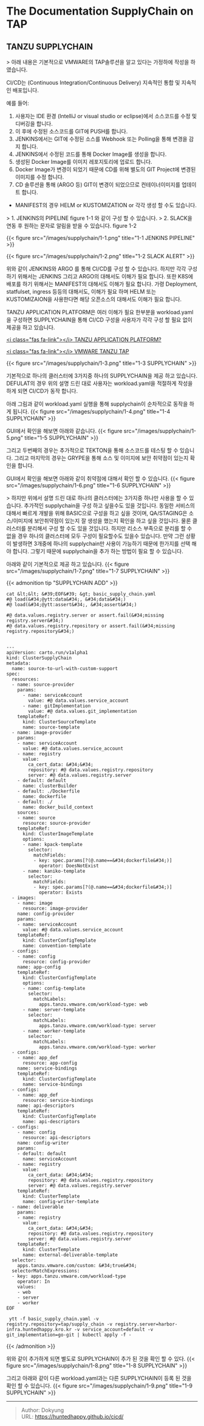 # The Documentation SupplyChain on TAP


## TANZU SUPPLYCHAIN
&gt; 아래 내용은 기본적으로 VMWARE의 TAP솔루션을 알고 있다는 가정하에 작성을 하였습니다.

CI/CD는 (Continuous Integration/Continuous Delivery) 지속적인 통합 및 지속적인 배포입니다. 

예를 들어: 
1. 사용자는 IDE 환경 (IntelliJ or visual studio or eclipse)에서 소스코드를 수정 및 디버깅을 합니다. 
2. 이 후에 수정된 소스코드를 GIT에 PUSH를 합니다. 
3. JENKINS에서는 GIT에 수정된 소스를 Webhook 또는 Polling을 통해 변경을 감지 합니다.
4. JENKINS에서 수정된 코드를 통해 Docker Image를 생성을 합니다.
5. 생성된 Docker Image를 이미지 레포지토리에 업로드 합니다.
6. Docker Image가 변경이 되었기 때문에 CD를 위해 별도의 GIT Project에 변경된 이미지를 수정 합니다.
7. CD 솔루션을 통해 (ARGO 등) GIT이 변경이 되었으므로 컨테이너이미지를 업데이트 합니다.

* MANIFEST의 경우 HELM or KUSTOMIZATION or 각각 생성 할 수도 있습니다. 

&gt; 1. JENKINS의 PIPELINE figure 1-1 와 같이 구성 할 수 있습니다. 
&gt; 2. SLACK을 연동 후 원하는 문자로 알림을 받을 수 있습니다. figure 1-2

{{&lt; figure src=&#34;/images/supplychain/1-1.png&#34; title=&#34;1-1 JENKINS PIPELINE&#34; &gt;}}

{{&lt; figure src=&#34;/images/supplychain/1-2.png&#34; title=&#34;1-2 SLACK ALERT&#34; &gt;}}

위와 같이 JENKINS와 ARGO 를 통해 CI/CD를 구성 할 수 있습니다. 하지만 각각 구성하기 위해서는 JENKINS 그리고 ARGO의 대해서도 이해가 필요 합니다. 또한 K8S에 배포를 하기 위해서는 MANIFEST의 대해서도 이해가 필요 합니다. 가령 Deployment, statfulset, ingress 등등의 대해서도, 이해가 필요 하며 HELM 또는 KUSTOMIZAION을 사용한다면 해당 오픈소스의 대해서도 이해가 필요 합니다.

TANZU APPLICATION PLATFORM은 여러 이해가 필요 한부분을 workload.yaml을 구성하면 SUPPLYCHAIN을 통해 CI/CD 구성을 사용자가 각각 구성 할 필요 없이 제공을 하고 있습니다. 


[&lt;i class=&#34;fas fa-link&#34;&gt;&lt;/i&gt; TANZU APPLICATION PLATFORM?](https://huntedhappy.github.io/tanzu-application-platform/)

[&lt;i class=&#34;fas fa-link&#34;&gt;&lt;/i&gt; VMWARE TANZU TAP](https://docs.vmware.com/en/VMware-Tanzu-Application-Platform/1.4/tap/overview.html)

{{&lt; figure src=&#34;/images/supplychain/1-3.png&#34; title=&#34;1-3 SUPPLYCHAIN&#34; &gt;}}

기본적으로 하나의 클러스터에 3가지중 하나의 SUPPLYCHAIN을 제공 하고 있습니다. DEFULAT의 경우 위의 설명 드린 대로 사용자는 workload.yaml을 적절하게 작성을 하게 되면 CI/CD가 동작 합니다. 

아래 그림과 같이 workload.yaml 실행을 통해 supplychain이 순차적으로 동작을 하게 됩니다.
{{&lt; figure src=&#34;/images/supplychain/1-4.png&#34; title=&#34;1-4 SUPPLYCHAIN&#34; &gt;}}

GUI에서 확인을 해보면 아래와 같습니다. 
{{&lt; figure src=&#34;/images/supplychain/1-5.png&#34; title=&#34;1-5 SUPPLYCHAIN&#34; &gt;}}

그리고 두번째의 경우는 추가적으로 TEKTON을 통해 소스코드를 테스팅 할 수 있습니다. 
그리고 마지막의 경우는 GRYPE을 통해 소스 및 이미지에 보안 취약점이 있는지 확인을 합니다.

GUI에서 확인을 해보면 아래와 같이 취약점에 대해서 확인 할 수 있습니다.
{{&lt; figure src=&#34;/images/supplychain/1-6.png&#34; title=&#34;1-6 SUPPLYCHAIN&#34; &gt;}}

&gt; 하지만 위에서 설명 드린 대로 하나의 클러스터에는 3가지중 하나만 사용을 할 수 있습니다. 추가적인 supplychain을 구성 하고 싶을수도 있을 것입니다. 동일한 서비스의 대해서 빠르게 개발을 위해 BASIC으로 구성을 하고 싶을 것이며, QA/STAGING은 소스/이미지에 보안취약점이 있는지 잘 생성을 했는지 확인을 하고 싶을 것입니다. 물론 클러스터를 분리해서 구성 할 수도 있을 것입니다. 하지만 리소스 부족으로 분리를 할 수 없을 경우 하나의 클러스터에 모두 구성이 필요할수도 있을수 있습니다. 만약 그런 상황이 발생하면 3개중에 하나의 supplychain만 사용이 가능하기 때문에 한가지를 선택 해야 합니다. 그렇기 때문에 supplychain을 추가 하는 방법이 필요 할 수 있습니다. 

아래와 같이 기본적으로 제공 하고 있습니다. 
{{&lt; figure src=&#34;/images/supplychain/1-7.png&#34; title=&#34;1-7 SUPPLYCHAIN&#34; &gt;}}


{{&lt; admonition tip &#34;SUPPLYCHAIN ADD&#34; &gt;}}
```shell
cat &lt;&lt; &#39;EOF&#39; &gt; basic_supply_chain.yaml
#@ load(&#34;@ytt:data&#34;, &#34;data&#34;)
#@ load(&#34;@ytt:assert&#34;, &#34;assert&#34;)

#@ data.values.registry.server or assert.fail(&#34;missing registry.server&#34;)
#@ data.values.registry.repository or assert.fail(&#34;missing registry.repository&#34;)


---
apiVersion: carto.run/v1alpha1
kind: ClusterSupplyChain
metadata:
  name: source-to-url-with-custom-support
spec:
  resources:
  - name: source-provider
    params:
      - name: serviceAccount
        value: #@ data.values.service_account
      - name: gitImplementation
        value: #@ data.values.git_implementation
    templateRef:
      kind: ClusterSourceTemplate
      name: source-template
  - name: image-provider
    params:
    - name: serviceAccount
      value: #@ data.values.service_account
    - name: registry
      value:
        ca_cert_data: &#34;&#34;
        repository: #@ data.values.registry.repository
        server: #@ data.values.registry.server
    - default: default
      name: clusterBuilder
    - default: ./Dockerfile
      name: dockerfile
    - default: ./
      name: docker_build_context
    sources:
    - name: source
      resource: source-provider
    templateRef:
      kind: ClusterImageTemplate
      options:
      - name: kpack-template
        selector:
          matchFields:
          - key: spec.params[?(@.name==&#34;dockerfile&#34;)]
            operator: DoesNotExist
      - name: kaniko-template
        selector:
          matchFields:
          - key: spec.params[?(@.name==&#34;dockerfile&#34;)]
            operator: Exists
  - images:
    - name: image
      resource: image-provider
    name: config-provider
    params:
    - name: serviceAccount
      value: #@ data.values.service_account
    templateRef:
      kind: ClusterConfigTemplate
      name: convention-template
  - configs:
    - name: config
      resource: config-provider
    name: app-config
    templateRef:
      kind: ClusterConfigTemplate
      options:
      - name: config-template
        selector:
          matchLabels:
            apps.tanzu.vmware.com/workload-type: web
      - name: server-template
        selector:
          matchLabels:
            apps.tanzu.vmware.com/workload-type: server
      - name: worker-template
        selector:
          matchLabels:
            apps.tanzu.vmware.com/workload-type: worker
  - configs:
    - name: app_def
      resource: app-config
    name: service-bindings
    templateRef:
      kind: ClusterConfigTemplate
      name: service-bindings
  - configs:
    - name: app_def
      resource: service-bindings
    name: api-descriptors
    templateRef:
      kind: ClusterConfigTemplate
      name: api-descriptors
  - configs:
    - name: config
      resource: api-descriptors
    name: config-writer
    params:
    - default: default
      name: serviceAccount
    - name: registry
      value:
        ca_cert_data: &#34;&#34;
        repository: #@ data.values.registry.repository
        server: #@ data.values.registry.server
    templateRef:
      kind: ClusterTemplate
      name: config-writer-template
  - name: deliverable
    params:
    - name: registry
      value:
        ca_cert_data: &#34;&#34;
        repository: #@ data.values.registry.repository
        server: #@ data.values.registry.server
    templateRef:
      kind: ClusterTemplate
      name: external-deliverable-template
  selector:
    apps.tanzu.vmware.com/custom: &#34;true&#34;
  selectorMatchExpressions:
  - key: apps.tanzu.vmware.com/workload-type
    operator: In
    values:
    - web
    - server
    - worker
EOF

 ytt -f basic_supply_chain.yaml -v registry.repository=tap/supply_chain -v registry.server=harbor-infra.huntedhappy.kro.kr -v service_account=default -v git_implementation=go-git | kubectl apply -f -
```
{{&lt; /admonition &gt;}}

위와 같이 추가하게 되면 별도로 SUPPLYCHAIN이 추가 된 것을 확인 할 수 있다. 
{{&lt; figure src=&#34;/images/supplychain/1-8.png&#34; title=&#34;1-8 SUPPLYCHAIN&#34; &gt;}}


그리고 아래와 같이 다른 workload.yaml과는 다른 SUPPLYCHAIN이 등록 된 것을 확인 할 수 있습니다. 
{{&lt; figure src=&#34;/images/supplychain/1-9.png&#34; title=&#34;1-9 SUPPLYCHAIN&#34; &gt;}}

---

> Author: Dokyung  
> URL: https://huntedhappy.github.io/cicd/  

